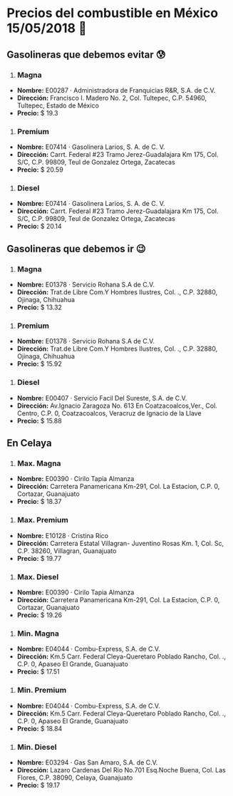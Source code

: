 # Precios del combustible en México 15/05/2018 :car:

## Gasolineras que debemos evitar :cold_sweat:
1. ### Magna
  * **Nombre:** E00287 · Administradora de Franquicias R&R, S.A. de C.V.
  * **Dirección:** Francisco I. Madero No. 2, Col. Tultepec, C.P. 54960, Tultepec, Estado de México
  * **Precio:** $ 19.3

1. ### Premium
  * **Nombre:** E07414 · Gasolinera Larios, S. A. de C. V.
  * **Dirección:** Carrt. Federal #23 Tramo Jerez-Guadalajara Km 175, Col. S/C, C.P. 99809, Teul de Gonzalez Ortega, Zacatecas
  * **Precio:** $ 20.59

1. ### Diesel
  * **Nombre:** E07414 · Gasolinera Larios, S. A. de C. V.
  * **Dirección:** Carrt. Federal #23 Tramo Jerez-Guadalajara Km 175, Col. S/C, C.P. 99809, Teul de Gonzalez Ortega, Zacatecas
  * **Precio:** $ 20.14


## Gasolineras que debemos ir :wink:
1. ### Magna
  * **Nombre:** E01378 · Servicio Rohana S.A de C.V.                                                                                             
  * **Dirección:** Trat.de Libre Com.Y Hombres Ilustres, Col. ., C.P. 32880, Ojinaga, Chihuahua
  * **Precio:** $ 13.32

1. ### Premium
  * **Nombre:** E01378 · Servicio Rohana S.A de C.V.                                                                                             
  * **Dirección:** Trat.de Libre Com.Y Hombres Ilustres, Col. ., C.P. 32880, Ojinaga, Chihuahua
  * **Precio:** $ 15.92

1. ### Diesel
  * **Nombre:** E00407 · Servicio Facil Del Sureste, S.A. de C.V.
  * **Dirección:** Av.Ignacio Zaragoza No. 613 En Coatzacoalcos,Ver., Col. Centro, C.P. 0, Coatzacoalcos, Veracruz de Ignacio de la Llave
  * **Precio:** $ 15.88


## En Celaya
1. ### Max. Magna
  * **Nombre:** E00390 · Cirilo Tapia Almanza
  * **Dirección:** Carretera Panamericana Km-291, Col. La Estacion, C.P. 0, Cortazar, Guanajuato
  * **Precio:** $ 18.37

1. ### Max. Premium
  * **Nombre:** E10128 · Cristina Rico
  * **Dirección:** Carretera Estatal Villagran- Juventino Rosas Km. 1, Col. Sc, C.P. 38260, Villagran, Guanajuato
  * **Precio:** $ 19.77

1. ### Max. Diesel
  * **Nombre:** E00390 · Cirilo Tapia Almanza
  * **Dirección:** Carretera Panamericana Km-291, Col. La Estacion, C.P. 0, Cortazar, Guanajuato
  * **Precio:** $ 19.26

1. ### Min. Magna
  * **Nombre:** E04044 · Combu-Express, S.A. de C.V.
  * **Dirección:** Km.5 Carr. Federal Cleya-Queretaro Poblado Rancho, Col. ., C.P. 0, Apaseo El Grande, Guanajuato
  * **Precio:** $ 17.51

1. ### Min. Premium
  * **Nombre:** E04044 · Combu-Express, S.A. de C.V.
  * **Dirección:** Km.5 Carr. Federal Cleya-Queretaro Poblado Rancho, Col. ., C.P. 0, Apaseo El Grande, Guanajuato
  * **Precio:** $ 18.84

1. ### Min. Diesel
  * **Nombre:** E03294 · Gas San Amaro, S.A. de C.V.
  * **Dirección:** Lazaro Cardenas Del Rio No.701 Esq.Noche Buena, Col. Las Flores, C.P. 38090, Celaya, Guanajuato
  * **Precio:** $ 19.17